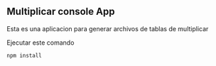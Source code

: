 ## Multiplicar console App

Esta es una aplicacion para generar archivos de tablas de multiplicar 

Ejecutar este comando 

```
npm install
```